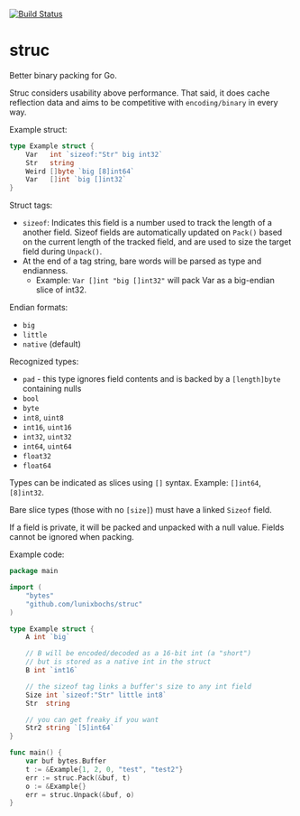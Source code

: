 [![Build Status](https://travis-ci.org/lunixbochs/struc.svg?branch=master)](https://travis-ci.org/lunixbochs/struc)

struc
====

Better binary packing for Go.

Struc considers usability above performance. That said, it does cache reflection data and aims to be competitive with `encoding/binary` in every way.

Example struct:

```Go
type Example struct {
    Var   int `sizeof:"Str" big int32`
    Str   string
    Weird []byte `big [8]int64`
    Var   []int `big []int32`
}
```

Struct tags:

 - `sizeof`: Indicates this field is a number used to track the length of a another field. Sizeof fields are automatically updated on `Pack()` based on the current length of the tracked field, and are used to size the target field during `Unpack()`.
 - At the end of a tag string, bare words will be parsed as type and endianness.
   - Example: `Var []int "big []int32"` will pack Var as a big-endian slice of int32.

Endian formats:

 - `big`
 - `little`
 - `native` (default)

Recognized types:

 - `pad` - this type ignores field contents and is backed by a `[length]byte` containing nulls
 - `bool`
 - `byte`
 - `int8`, `uint8`
 - `int16`, `uint16`
 - `int32`, `uint32`
 - `int64`, `uint64`
 - `float32`
 - `float64`

Types can be indicated as slices using `[]` syntax. Example: `[]int64`, `[8]int32`.

Bare slice types (those with no `[size]`) must have a linked `Sizeof` field.

If a field is private, it will be packed and unpacked with a null value. Fields cannot be ignored when packing.

Example code:

```Go
package main

import (
    "bytes"
    "github.com/lunixbochs/struc"
)

type Example struct {
    A int `big`

    // B will be encoded/decoded as a 16-bit int (a "short")
    // but is stored as a native int in the struct
    B int `int16`

    // the sizeof tag links a buffer's size to any int field
    Size int `sizeof:"Str" little int8`
    Str  string

    // you can get freaky if you want
    Str2 string `[5]int64`
}

func main() {
    var buf bytes.Buffer
    t := &Example{1, 2, 0, "test", "test2"}
    err := struc.Pack(&buf, t)
    o := &Example{}
    err = struc.Unpack(&buf, o)
}
```
